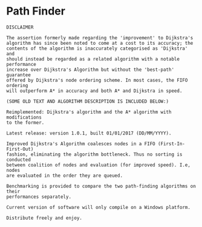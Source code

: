 # Path Finder

    DISCLAIMER

    The assertion formerly made regarding the 'improvement' to Dijkstra's
    algorithm has since been noted to come at a cost to its accuracy; the
    contents of the algorithm is inaccurately categorised as 'Dijkstra' and
    should instead be regarded as a related algorithm with a notable performance
    increase over Dijkstra's Algorithm but without the 'best-path' guarantee
    offered by Dijkstra's node ordering scheme. In most cases, the FIFO ordering
    will outperform A* in accuracy and both A* and Dijkstra in speed.

    (SOME OLD TEXT AND ALGORITHM DESCRIPTION IS INCLUDED BELOW:)

    Reimplemented: Dijkstra's algorithm and the A* algorithm with modifications
    to the former.

    Latest release: version 1.0.1, built 01/01/2017 (DD/MM/YYYY).

    Improved Dijkstra's Algorithm coalesces nodes in a FIFO (First-In-First-Out)
    fashion, eliminating the algorithm bottleneck. Thus no sorting is conducted
    between coalition of nodes and evaluation (for improved speed). I.e, nodes
    are evaluated in the order they are queued.

    Benchmarking is provided to compare the two path-finding algorithms on their
    performances separately.

    Current version of software will only compile on a Windows platform.

    Distribute freely and enjoy.

